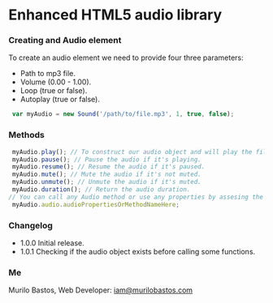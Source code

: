 # Enhanced HTML5 audio library

### Creating and Audio element
To create an audio element we need to provide four three parameters:
- Path to mp3 file.
- Volume (0.00 - 1.00).
- Loop (true or false).
- Autoplay (true or false).

```` js
 var myAudio = new Sound('/path/to/file.mp3', 1, true, false);
````

### Methods

```` js
 myAudio.play(); // To construct our audio object and will play the file from the begning.
 myAudio.pause(); // Pause the audio if it's playing.
 myAudio.resume(); // Resume the audio if it's paused.
 myAudio.mute(); // Mute the audio if it's not muted.
 myAudio.unmute(); // Unmute the audio if it's muted.
 myAudio.duration(); // Return the audio duration.
// You can call any Audio method or use any properties by assesing the audio object instead:
 myAudio.audio.audioPropertiesOrMethodNameHere; 
````

### Changelog

- 1.0.0 Initial release.
- 1.0.1 Checking if the audio object exists before calling some functions.

### Me

Murilo Bastos, Web Developer: iam@murilobastos.com

